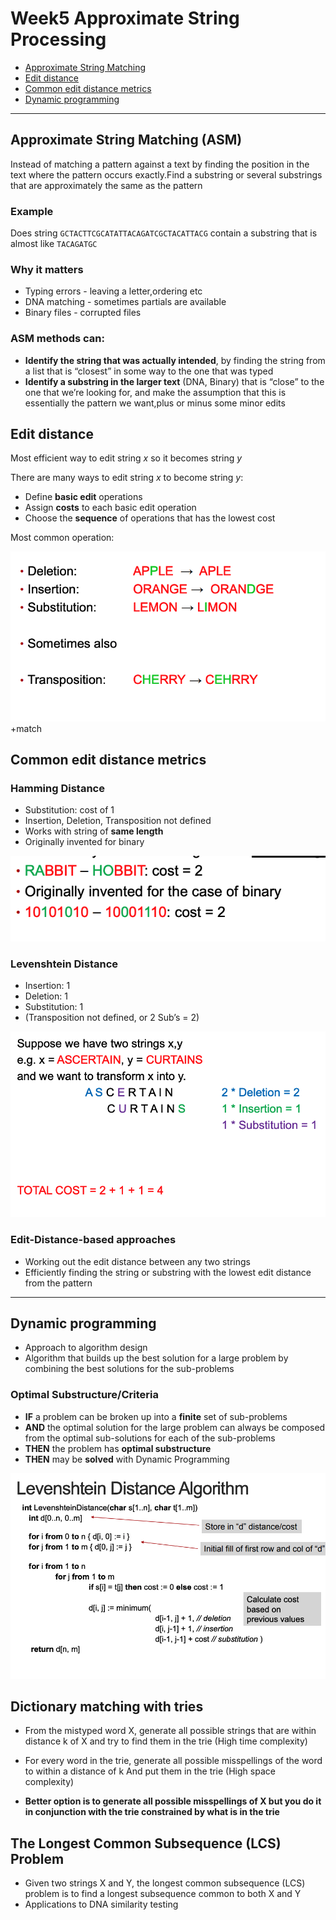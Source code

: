 # Week5 Approximate String Processing

- [Approximate String Matching](<##Approximate%20String%20Matching%20(ASM)>)
- [Edit distance](##Edit%20distance)
- [Common edit distance metrics](##Common%20edit%20distance%20metrics)
- [Dynamic programming](##Dynamic%20programming)

---

## Approximate String Matching (ASM)

Instead of matching a pattern against a text by finding the position in the text where the pattern occurs exactly.Find a substring or several substrings that are approximately the same as the pattern

### Example

Does string `GCTACTTCGCATATTACAGATCGCTACATTACG` contain a substring that is almost like `TACAGATGC`

### Why it matters

- Typing errors - leaving a letter,ordering etc
- DNA matching - sometimes partials are available
- Binary files - corrupted files

### ASM methods can:

- **Identify the string that was actually intended**, by finding the string from a list that is “closest” in some way to the one that was typed
- **Identify a substring in the larger text** (DNA, Binary) that is “close” to the one that we’re looking for, and make the assumption that this is essentially the pattern we want,plus or minus some minor edits

## Edit distance

Most efficient way to edit string _x_ so it becomes string _y_

There are many ways to edit string _x_ to become string _y_:

- Define **basic edit** operations
- Assign **costs** to each basic edit operation
- Choose the **sequence** of operations that has the lowest cost

Most common operation:

![operations](images/operations.png)
+match

## Common edit distance metrics

### Hamming Distance

- Substitution: cost of 1
- Insertion, Deletion, Transposition not defined
- Works with string of **same length**
- Originally invented for binary

![hamming-distance](images/hamming-distance.png)

### Levenshtein Distance

- Insertion: 1
- Deletion: 1
- Substitution: 1
- (Transposition not defined, or 2 Sub’s = 2)

![levenshtein-distance](images/levenshtein-distance.png)

### Edit-Distance-based approaches

- Working out the edit distance between any two strings
- Efficiently finding the string or substring with the lowest edit distance from the pattern

---

## Dynamic programming

- Approach to algorithm design
- Algorithm that builds up the best solution for a large problem by combining the best solutions for the sub-problems

### Optimal Substructure/Criteria

- **IF** a problem can be broken up into a **finite** set of sub-problems
- **AND** the optimal solution for the large problem can always be composed from the optimal sub-solutions for
  each of the sub-problems
- **THEN** the problem has **optimal substructure**
- **THEN** may be **solved** with Dynamic Programming

![levenshtein-algorithm](images/levenshtein-algorithm.png)

## Dictionary matching with tries

- From the mistyped word X, generate all possible strings that are within distance k of X and try to find them in the trie (High time complexity)
- For every word in the trie, generate all possible
  misspellings of the word to within a distance of k And put them in the trie (High space complexity)

- **Better option is to generate all possible misspellings of X but you do it in conjunction with the trie constrained by what is in the trie**

## The Longest Common Subsequence (LCS) Problem

- Given two strings X and Y, the longest common
  subsequence (LCS) problem is to find a longest
  subsequence common to both X and Y
- Applications to DNA similarity testing
